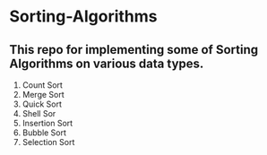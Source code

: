 # Sorting-Algorithms
## This repo for implementing some of **Sorting Algorithms** on various data types.
1. Count Sort
2. Merge Sort
3. Quick Sort
4. Shell Sor
5. Insertion Sort
6. Bubble Sort
7. Selection Sort
